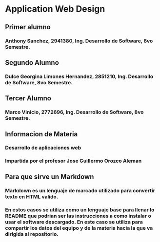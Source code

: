 # Application Web Design

## Primer alumno
### Anthony Sanchez, 2941380, Ing. Desarrollo de Software, 8vo Semestre. 

## Segundo Alumno
### Dulce Georgina Limones Hernandez, 2851210, Ing. Desarrollo de Software, 8vo Semestre.


## Tercer Alumno
### Marco Vinicio, 2772696, Ing. Desarrollo de Software, 8vo Semestre.

## Informacion de Materia
### Desarrollo de aplicaciones web
### Impartida por el profesor Jose Guillermo Orozco Aleman

## Para que sirve un Markdown
### Markdown es un lenguaje de marcado utilizado para convertir texto en HTML valido. 
### En estos casos se utiliza como un lenguaje base para llenar lo README que podrian ser las instrucciones a como instalar o usar el software descargado. En este caso se utiliza para compartir los datos del equipo y de la materia hacia la que va dirigida al repositorio. 